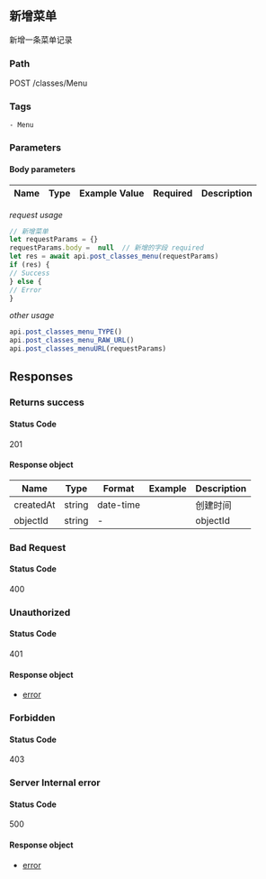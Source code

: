 ## 新增菜单

新增一条菜单记录
### Path
POST /classes/Menu

### Tags
    - Menu
### Parameters


#### Body parameters

| Name | Type | Example Value | Required | Description |
| ---- | ---- | ------------- | -------- | ----------- |
*request usage*
```javascript
// 新增菜单
let requestParams = {}
requestParams.body =  null  // 新增的字段 required
let res = await api.post_classes_menu(requestParams)
if (res) {
// Success
} else {
// Error
}
```
*other usage*
```javascript
api.post_classes_menu_TYPE()
api.post_classes_menu_RAW_URL()
api.post_classes_menuURL(requestParams)
```

## Responses
### Returns success

#### Status Code
201


#### Response object
| Name | Type | Format | Example | Description |
| ---- | ---- | ------ | ------- | ----------- |
| createdAt | string |  date-time  |  | 创建时间 |
| objectId | string |  -  |  | objectId |

### Bad Request

#### Status Code
400



### Unauthorized

#### Status Code
401


#### Response object
* [error](../models/error.md)

### Forbidden

#### Status Code
403



### Server Internal error

#### Status Code
500


#### Response object
* [error](../models/error.md)

